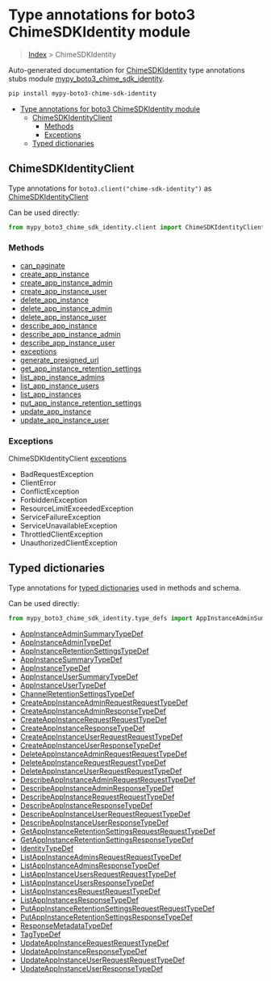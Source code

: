 # Type annotations for boto3 ChimeSDKIdentity module

> [Index](..) > ChimeSDKIdentity

Auto-generated documentation for
[ChimeSDKIdentity](https://boto3.amazonaws.com/v1/documentation/api/latest/reference/services/chime-sdk-identity.html#ChimeSDKIdentity)
type annotations stubs module
[mypy_boto3_chime_sdk_identity](https://pypi.org/project/mypy-boto3-chime-sdk-identity/).

```bash
pip install mypy-boto3-chime-sdk-identity
```

- [Type annotations for boto3 ChimeSDKIdentity module](#type-annotations-for-boto3-chimesdkidentity-module)
  - [ChimeSDKIdentityClient](#chimesdkidentityclient)
    - [Methods](#methods)
    - [Exceptions](#exceptions)
  - [Typed dictionaries](#typed-dictionaries)

## ChimeSDKIdentityClient

Type annotations for `boto3.client("chime-sdk-identity")` as
[ChimeSDKIdentityClient](./client.md)

Can be used directly:

```python
from mypy_boto3_chime_sdk_identity.client import ChimeSDKIdentityClient
```

### Methods

- [can_paginate](./client.md#can_paginate)
- [create_app_instance](./client.md#create_app_instance)
- [create_app_instance_admin](./client.md#create_app_instance_admin)
- [create_app_instance_user](./client.md#create_app_instance_user)
- [delete_app_instance](./client.md#delete_app_instance)
- [delete_app_instance_admin](./client.md#delete_app_instance_admin)
- [delete_app_instance_user](./client.md#delete_app_instance_user)
- [describe_app_instance](./client.md#describe_app_instance)
- [describe_app_instance_admin](./client.md#describe_app_instance_admin)
- [describe_app_instance_user](./client.md#describe_app_instance_user)
- [exceptions](./client.md#exceptions)
- [generate_presigned_url](./client.md#generate_presigned_url)
- [get_app_instance_retention_settings](./client.md#get_app_instance_retention_settings)
- [list_app_instance_admins](./client.md#list_app_instance_admins)
- [list_app_instance_users](./client.md#list_app_instance_users)
- [list_app_instances](./client.md#list_app_instances)
- [put_app_instance_retention_settings](./client.md#put_app_instance_retention_settings)
- [update_app_instance](./client.md#update_app_instance)
- [update_app_instance_user](./client.md#update_app_instance_user)

### Exceptions

ChimeSDKIdentityClient [exceptions](./client.md#exceptions)

- BadRequestException
- ClientError
- ConflictException
- ForbiddenException
- ResourceLimitExceededException
- ServiceFailureException
- ServiceUnavailableException
- ThrottledClientException
- UnauthorizedClientException

## Typed dictionaries

Type annotations for [typed dictionaries](./type_defs.md) used in methods and
schema.

Can be used directly:

```python
from mypy_boto3_chime_sdk_identity.type_defs import AppInstanceAdminSummaryTypeDef, ...
```

- [AppInstanceAdminSummaryTypeDef](./type_defs.md#appinstanceadminsummarytypedef)
- [AppInstanceAdminTypeDef](./type_defs.md#appinstanceadmintypedef)
- [AppInstanceRetentionSettingsTypeDef](./type_defs.md#appinstanceretentionsettingstypedef)
- [AppInstanceSummaryTypeDef](./type_defs.md#appinstancesummarytypedef)
- [AppInstanceTypeDef](./type_defs.md#appinstancetypedef)
- [AppInstanceUserSummaryTypeDef](./type_defs.md#appinstanceusersummarytypedef)
- [AppInstanceUserTypeDef](./type_defs.md#appinstanceusertypedef)
- [ChannelRetentionSettingsTypeDef](./type_defs.md#channelretentionsettingstypedef)
- [CreateAppInstanceAdminRequestRequestTypeDef](./type_defs.md#createappinstanceadminrequestrequesttypedef)
- [CreateAppInstanceAdminResponseTypeDef](./type_defs.md#createappinstanceadminresponsetypedef)
- [CreateAppInstanceRequestRequestTypeDef](./type_defs.md#createappinstancerequestrequesttypedef)
- [CreateAppInstanceResponseTypeDef](./type_defs.md#createappinstanceresponsetypedef)
- [CreateAppInstanceUserRequestRequestTypeDef](./type_defs.md#createappinstanceuserrequestrequesttypedef)
- [CreateAppInstanceUserResponseTypeDef](./type_defs.md#createappinstanceuserresponsetypedef)
- [DeleteAppInstanceAdminRequestRequestTypeDef](./type_defs.md#deleteappinstanceadminrequestrequesttypedef)
- [DeleteAppInstanceRequestRequestTypeDef](./type_defs.md#deleteappinstancerequestrequesttypedef)
- [DeleteAppInstanceUserRequestRequestTypeDef](./type_defs.md#deleteappinstanceuserrequestrequesttypedef)
- [DescribeAppInstanceAdminRequestRequestTypeDef](./type_defs.md#describeappinstanceadminrequestrequesttypedef)
- [DescribeAppInstanceAdminResponseTypeDef](./type_defs.md#describeappinstanceadminresponsetypedef)
- [DescribeAppInstanceRequestRequestTypeDef](./type_defs.md#describeappinstancerequestrequesttypedef)
- [DescribeAppInstanceResponseTypeDef](./type_defs.md#describeappinstanceresponsetypedef)
- [DescribeAppInstanceUserRequestRequestTypeDef](./type_defs.md#describeappinstanceuserrequestrequesttypedef)
- [DescribeAppInstanceUserResponseTypeDef](./type_defs.md#describeappinstanceuserresponsetypedef)
- [GetAppInstanceRetentionSettingsRequestRequestTypeDef](./type_defs.md#getappinstanceretentionsettingsrequestrequesttypedef)
- [GetAppInstanceRetentionSettingsResponseTypeDef](./type_defs.md#getappinstanceretentionsettingsresponsetypedef)
- [IdentityTypeDef](./type_defs.md#identitytypedef)
- [ListAppInstanceAdminsRequestRequestTypeDef](./type_defs.md#listappinstanceadminsrequestrequesttypedef)
- [ListAppInstanceAdminsResponseTypeDef](./type_defs.md#listappinstanceadminsresponsetypedef)
- [ListAppInstanceUsersRequestRequestTypeDef](./type_defs.md#listappinstanceusersrequestrequesttypedef)
- [ListAppInstanceUsersResponseTypeDef](./type_defs.md#listappinstanceusersresponsetypedef)
- [ListAppInstancesRequestRequestTypeDef](./type_defs.md#listappinstancesrequestrequesttypedef)
- [ListAppInstancesResponseTypeDef](./type_defs.md#listappinstancesresponsetypedef)
- [PutAppInstanceRetentionSettingsRequestRequestTypeDef](./type_defs.md#putappinstanceretentionsettingsrequestrequesttypedef)
- [PutAppInstanceRetentionSettingsResponseTypeDef](./type_defs.md#putappinstanceretentionsettingsresponsetypedef)
- [ResponseMetadataTypeDef](./type_defs.md#responsemetadatatypedef)
- [TagTypeDef](./type_defs.md#tagtypedef)
- [UpdateAppInstanceRequestRequestTypeDef](./type_defs.md#updateappinstancerequestrequesttypedef)
- [UpdateAppInstanceResponseTypeDef](./type_defs.md#updateappinstanceresponsetypedef)
- [UpdateAppInstanceUserRequestRequestTypeDef](./type_defs.md#updateappinstanceuserrequestrequesttypedef)
- [UpdateAppInstanceUserResponseTypeDef](./type_defs.md#updateappinstanceuserresponsetypedef)
